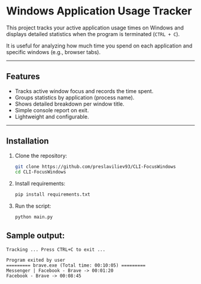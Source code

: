 # Windows Application Usage Tracker

This project tracks your active application usage times on Windows and displays detailed statistics when the program is terminated (`CTRL + C`).

It is useful for analyzing how much time you spend on each application and specific windows (e.g., browser tabs).

---

## Features

- Tracks active window focus and records the time spent.
- Groups statistics by application (process name).
- Shows detailed breakdown per window title.
- Simple console report on exit.
- Lightweight and configurable.

---

## Installation

1. Clone the repository:

   ```bash
   git clone https://github.com/preslaviliev93/CLI-FocusWindows
   cd CLI-FocusWindows

2. Install requirements:

   ```bash
   pip install requirements.txt


3. Run the script:

   ```bash
   python main.py


## Sample output:

```text
Tracking ... Press CTRL+C to exit ...

Program exited by user
========= brave.exe (Total time: 00:10:05) =========
Messenger | Facebook - Brave -> 00:01:20
Facebook - Brave -> 00:08:45


